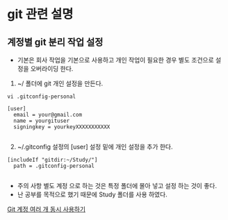 # git 관련 설명




## 계정별 git 분리 작업 설정

* 기본은 회사 작업을 기본으로 사용하고 개인 작업이 필요한 경우 별도 조건으로 설정을 오버라이딩 한다. 

1. ~/ 폴더에 git 개인 설정을 만든다. 
```shell
vi .gitconfig-personal

[user]
  email = your@gmail.com
  name = yourgituser
  signingkey = yourkeyXXXXXXXXXXX
  
```
2. ~/.gitconfig 설정의 [user] 설정 밑에 개인 설정을 추가 한다.
```shell
[includeIf "gitdir:~/Study/"]
  path = .gitconfig-personal


```

* 주의 사항 별도 계정 으로 하는 것은  특정 폴더에 몰아 넣고 설정 하는 것이 좋다. 
* 난 공부를 목적으로 했기 때문에 Study 폴더를 사용 하였다. 

[Git 계정 여러 개 동시 사용하기](https://blog.outsider.ne.kr/1448)  


